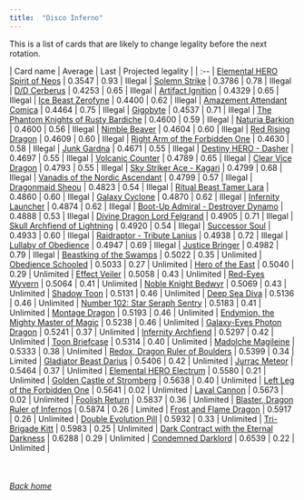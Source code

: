 ```yaml
---
title:  "Disco Inferno"
---
```


This is a list of cards that are likely to change legality before the next rotation.

| Card name | Average | Last | Projected legality |
| :-- |
[Elemental HERO Spirit of Neos](https://db.ygoprodeck.com/card/?search=Elemental%20HERO%20Spirit%20of%20Neos) | 0.3547 | 0.93 | Illegal |
[Solemn Strike](https://db.ygoprodeck.com/card/?search=Solemn%20Strike) | 0.3786 | 0.78 | Illegal |
[D/D Cerberus](https://db.ygoprodeck.com/card/?search=D/D%20Cerberus) | 0.4253 | 0.65 | Illegal |
[Artifact Ignition](https://db.ygoprodeck.com/card/?search=Artifact%20Ignition) | 0.4329 | 0.65 | Illegal |
[Ice Beast Zerofyne](https://db.ygoprodeck.com/card/?search=Ice%20Beast%20Zerofyne) | 0.4400 | 0.62 | Illegal |
[Amazement Attendant Comica](https://db.ygoprodeck.com/card/?search=Amazement%20Attendant%20Comica) | 0.4464 | 0.75 | Illegal |
[Gigobyte](https://db.ygoprodeck.com/card/?search=Gigobyte) | 0.4537 | 0.71 | Illegal |
[The Phantom Knights of Rusty Bardiche](https://db.ygoprodeck.com/card/?search=The%20Phantom%20Knights%20of%20Rusty%20Bardiche) | 0.4600 | 0.59 | Illegal |
[Naturia Barkion](https://db.ygoprodeck.com/card/?search=Naturia%20Barkion) | 0.4600 | 0.56 | Illegal |
[Nimble Beaver](https://db.ygoprodeck.com/card/?search=Nimble%20Beaver) | 0.4604 | 0.60 | Illegal |
[Red Rising Dragon](https://db.ygoprodeck.com/card/?search=Red%20Rising%20Dragon) | 0.4609 | 0.60 | Illegal |
[Right Arm of the Forbidden One](https://db.ygoprodeck.com/card/?search=Right%20Arm%20of%20the%20Forbidden%20One) | 0.4630 | 0.58 | Illegal |
[Junk Gardna](https://db.ygoprodeck.com/card/?search=Junk%20Gardna) | 0.4671 | 0.55 | Illegal |
[Destiny HERO - Dasher](https://db.ygoprodeck.com/card/?search=Destiny%20HERO%20-%20Dasher) | 0.4697 | 0.55 | Illegal |
[Volcanic Counter](https://db.ygoprodeck.com/card/?search=Volcanic%20Counter) | 0.4789 | 0.65 | Illegal |
[Clear Vice Dragon](https://db.ygoprodeck.com/card/?search=Clear%20Vice%20Dragon) | 0.4793 | 0.55 | Illegal |
[Sky Striker Ace - Kagari](https://db.ygoprodeck.com/card/?search=Sky%20Striker%20Ace%20-%20Kagari) | 0.4799 | 0.68 | Illegal |
[Vanadis of the Nordic Ascendant](https://db.ygoprodeck.com/card/?search=Vanadis%20of%20the%20Nordic%20Ascendant) | 0.4799 | 0.57 | Illegal |
[Dragonmaid Sheou](https://db.ygoprodeck.com/card/?search=Dragonmaid%20Sheou) | 0.4823 | 0.54 | Illegal |
[Ritual Beast Tamer Lara](https://db.ygoprodeck.com/card/?search=Ritual%20Beast%20Tamer%20Lara) | 0.4860 | 0.60 | Illegal |
[Galaxy Cyclone](https://db.ygoprodeck.com/card/?search=Galaxy%20Cyclone) | 0.4870 | 0.62 | Illegal |
[Infernity Launcher](https://db.ygoprodeck.com/card/?search=Infernity%20Launcher) | 0.4874 | 0.62 | Illegal |
[Boot-Up Admiral - Destroyer Dynamo](https://db.ygoprodeck.com/card/?search=Boot-Up%20Admiral%20-%20Destroyer%20Dynamo) | 0.4888 | 0.53 | Illegal |
[Divine Dragon Lord Felgrand](https://db.ygoprodeck.com/card/?search=Divine%20Dragon%20Lord%20Felgrand) | 0.4905 | 0.71 | Illegal |
[Skull Archfiend of Lightning](https://db.ygoprodeck.com/card/?search=Skull%20Archfiend%20of%20Lightning) | 0.4920 | 0.54 | Illegal |
[Successor Soul](https://db.ygoprodeck.com/card/?search=Successor%20Soul) | 0.4933 | 0.60 | Illegal |
[Raidraptor - Tribute Lanius](https://db.ygoprodeck.com/card/?search=Raidraptor%20-%20Tribute%20Lanius) | 0.4938 | 0.72 | Illegal |
[Lullaby of Obedience](https://db.ygoprodeck.com/card/?search=Lullaby%20of%20Obedience) | 0.4947 | 0.69 | Illegal |
[Justice Bringer](https://db.ygoprodeck.com/card/?search=Justice%20Bringer) | 0.4982 | 0.79 | Illegal |
[Beastking of the Swamps](https://db.ygoprodeck.com/card/?search=Beastking%20of%20the%20Swamps) | 0.5022 | 0.35 | Unlimited |
[Obedience Schooled](https://db.ygoprodeck.com/card/?search=Obedience%20Schooled) | 0.5033 | 0.27 | Unlimited |
[Hero of the East](https://db.ygoprodeck.com/card/?search=Hero%20of%20the%20East) | 0.5040 | 0.29 | Unlimited |
[Effect Veiler](https://db.ygoprodeck.com/card/?search=Effect%20Veiler) | 0.5058 | 0.43 | Unlimited |
[Red-Eyes Wyvern](https://db.ygoprodeck.com/card/?search=Red-Eyes%20Wyvern) | 0.5064 | 0.41 | Unlimited |
[Noble Knight Bedwyr](https://db.ygoprodeck.com/card/?search=Noble%20Knight%20Bedwyr) | 0.5069 | 0.43 | Unlimited |
[Shadow Toon](https://db.ygoprodeck.com/card/?search=Shadow%20Toon) | 0.5131 | 0.46 | Unlimited |
[Deep Sea Diva](https://db.ygoprodeck.com/card/?search=Deep%20Sea%20Diva) | 0.5136 | 0.46 | Unlimited |
[Number 102: Star Seraph Sentry](https://db.ygoprodeck.com/card/?search=Number%20102:%20Star%20Seraph%20Sentry) | 0.5183 | 0.41 | Unlimited |
[Montage Dragon](https://db.ygoprodeck.com/card/?search=Montage%20Dragon) | 0.5193 | 0.46 | Unlimited |
[Endymion, the Mighty Master of Magic](https://db.ygoprodeck.com/card/?search=Endymion,%20the%20Mighty%20Master%20of%20Magic) | 0.5238 | 0.46 | Unlimited |
[Galaxy-Eyes Photon Dragon](https://db.ygoprodeck.com/card/?search=Galaxy-Eyes%20Photon%20Dragon) | 0.5241 | 0.37 | Unlimited |
[Infernity Archfiend](https://db.ygoprodeck.com/card/?search=Infernity%20Archfiend) | 0.5297 | 0.42 | Unlimited |
[Toon Briefcase](https://db.ygoprodeck.com/card/?search=Toon%20Briefcase) | 0.5314 | 0.40 | Unlimited |
[Madolche Magileine](https://db.ygoprodeck.com/card/?search=Madolche%20Magileine) | 0.5333 | 0.38 | Unlimited |
[Redox, Dragon Ruler of Boulders](https://db.ygoprodeck.com/card/?search=Redox,%20Dragon%20Ruler%20of%20Boulders) | 0.5399 | 0.34 | Limited |
[Gladiator Beast Darius](https://db.ygoprodeck.com/card/?search=Gladiator%20Beast%20Darius) | 0.5406 | 0.42 | Unlimited |
[Jurrac Meteor](https://db.ygoprodeck.com/card/?search=Jurrac%20Meteor) | 0.5464 | 0.37 | Unlimited |
[Elemental HERO Electrum](https://db.ygoprodeck.com/card/?search=Elemental%20HERO%20Electrum) | 0.5580 | 0.21 | Unlimited |
[Golden Castle of Stromberg](https://db.ygoprodeck.com/card/?search=Golden%20Castle%20of%20Stromberg) | 0.5638 | 0.40 | Unlimited |
[Left Leg of the Forbidden One](https://db.ygoprodeck.com/card/?search=Left%20Leg%20of%20the%20Forbidden%20One) | 0.5641 | 0.02 | Unlimited |
[Laval Cannon](https://db.ygoprodeck.com/card/?search=Laval%20Cannon) | 0.5673 | 0.02 | Unlimited |
[Foolish Return](https://db.ygoprodeck.com/card/?search=Foolish%20Return) | 0.5837 | 0.36 | Unlimited |
[Blaster, Dragon Ruler of Infernos](https://db.ygoprodeck.com/card/?search=Blaster,%20Dragon%20Ruler%20of%20Infernos) | 0.5874 | 0.26 | Limited |
[Frost and Flame Dragon](https://db.ygoprodeck.com/card/?search=Frost%20and%20Flame%20Dragon) | 0.5917 | 0.26 | Unlimited |
[Double Evolution Pill](https://db.ygoprodeck.com/card/?search=Double%20Evolution%20Pill) | 0.5932 | 0.33 | Unlimited |
[Tri-Brigade Kitt](https://db.ygoprodeck.com/card/?search=Tri-Brigade%20Kitt) | 0.5983 | 0.25 | Unlimited |
[Dark Contract with the Eternal Darkness](https://db.ygoprodeck.com/card/?search=Dark%20Contract%20with%20the%20Eternal%20Darkness) | 0.6288 | 0.29 | Unlimited |
[Condemned Darklord](https://db.ygoprodeck.com/card/?search=Condemned%20Darklord) | 0.6539 | 0.22 | Unlimited |

<br>

###### [Back home](index)